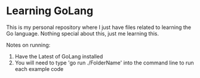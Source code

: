 # Learning GoLang

This is my personal repository where I just have files related to learning the Go language. Nothing special about this, just me learning this.

Notes on running:
1. Have the Latest of GoLang installed
2. You will need to type 'go run ./FolderName' into the command line to run each example code
